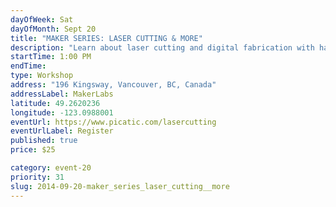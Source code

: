 ```yaml
---
dayOfWeek: Sat
dayOfMonth: Sept 20
title: "MAKER SERIES: LASER CUTTING & MORE"
description: "Learn about laser cutting and digital fabrication with hands on making at MakerLabs"
startTime: 1:00 PM
endTime: 
type: Workshop
address: "196 Kingsway, Vancouver, BC, Canada"
addressLabel: MakerLabs
latitude: 49.2620236
longitude: -123.0988001
eventUrl: https://www.picatic.com/lasercutting
eventUrlLabel: Register
published: true
price: $25

category: event-20
priority: 31
slug: 2014-09-20-maker_series_laser_cutting__more
---
```


